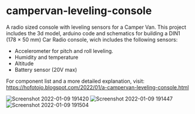 # campervan-leveling-console
A radio sized console with leveling sensors for a Camper Van.
This project includes the 3d model, arduino code and schematics for building a DIN1 (178 × 50 mm) Car Radio console, wich includes the following sensors:
- Accelerometer for pitch and roll leveling.
- Humidity and temperature
- Altitude
- Battery sensor (20V max)

For component list and a more detailed explanation, visit: https://hofotojo.blogspot.com/2022/01/a-campervan-leveling-console.html


![Screenshot 2022-01-09 191420](https://user-images.githubusercontent.com/93865049/148695358-f4753812-e6f5-4864-a6c1-0dd7f489b29f.png)
![Screenshot 2022-01-09 191447](https://user-images.githubusercontent.com/93865049/148695362-adb2a523-df31-4517-8068-e990a75d8ec5.png)
![Screenshot 2022-01-09 191504](https://user-images.githubusercontent.com/93865049/148695365-faf7cf08-346c-4971-ac16-0fecce8dffd7.png)

